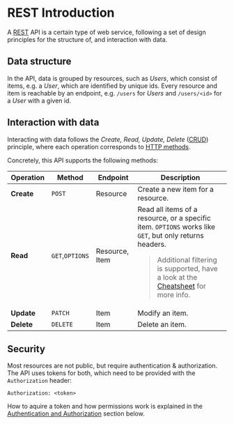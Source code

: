 
# REST Introduction

A [REST](https://en.wikipedia.org/wiki/Representational_state_transfer) API
is a certain type of web service, following a set of design principles for
the structure of, and interaction with data.


## Data structure

In the API, data is grouped by resources, such as *Users*, which consist of 
items, e.g. a *User*, which are identified by unique ids.
Every resource and item is reachable by an endpoint,
e.g. `/users` for *Users* and `/users/<id>` for a *User* with a given id.


## Interaction with data

Interacting with data follows the *Create, Read, Update, Delete*
([CRUD](https://en.wikipedia.org/wiki/Representational_state_transfer))
principle, where each operation corresponds to
[HTTP methods](https://en.wikipedia.org/wiki/Hypertext_Transfer_Protocol#Request_methods).

Concretely, this API supports the following methods:

| Operation  | Method          | Endpoint |Description |
|------------|-----------------|--|--|
| **Create** | `POST`          | Resource |Create a new item for a resource. |
| **Read**   | `GET`,`OPTIONS` | Resource, Item | Read all items of a resource, or a specific item. `OPTIONS` works like `GET`, but only returns headers. <blockquote>Additional filtering is supported, have a look at the [Cheatsheet](#section/Cheatsheet) for more info.</blockquote> |
| **Update** | `PATCH`         | Item | Modify an item.|
| **Delete** |  `DELETE`       | Item | Delete an item.|


## Security

Most resources are not public, but require authentication & authorization.
The API uses tokens for both, which need to be provided with the
`Authorization` header:

```
Authorization: <token>
```

How to aquire a token and how permissions work is explained in the
[Authentication and Authorization](#section/Authentication-and-Authorization)
section below.
